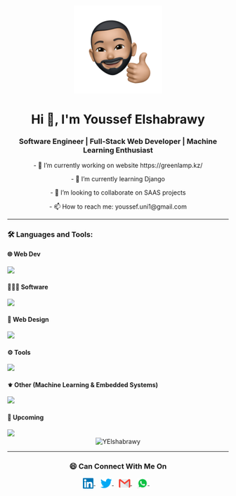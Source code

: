 <p align="center">
    <img width="200" src="https://github.com/YElshabrawy/YElshabrawy/blob/main/me.PNG">
</p>
<h1 align="center">Hi 👋, I'm Youssef Elshabrawy</h1>
<h3 align="center">Software Engineer | Full-Stack Web Developer | Machine Learning Enthusiast</h3>

<div align="center">
  <p>- 🔭 I’m currently working on website <span>https://greenlamp.kz/</span></p>
  <p>- 🌱 I’m currently learning Django</p>
  <p>- 👯 I’m looking to collaborate on SAAS projects</p>
  <p>- 📫 How to reach me: <span>youssef.uni1@gmail.com</span></p>
</div>

<hr/>

### :hammer_and_wrench: Languages and Tools:
#### 🌐 Web Dev
<img src="https://skillicons.dev/icons?i=html,css,js,ts,react,redux,nextjs,tailwind,bootstrap,nodejs,express,mongodb,mysql,postgres,prisma,sqlite,wordpress,aws,vercel,firebase,supabase&perline=9" />

#### 🧑🏻‍💻 Software
<img src="https://skillicons.dev/icons?i=c,cs,cpp,linux,docker,nginx,vim,bash&perline=9" />

#### 🎨 Web Design
<img src="https://skillicons.dev/icons?i=figma,xd" />

#### ⚙️ Tools
<img src="https://skillicons.dev/icons?i=git,vscode,postman,neovim,powershell,latex&perline=9" />

#### ⚜️ Other (Machine Learning & Embedded Systems)
<img src="https://skillicons.dev/icons?i=py,tensorflow,matlab,arduino,raspberrypi&perline=9" />

#### 🚧 Upcoming
<img src="https://skillicons.dev/icons?i=django,graphql&perline=9" />

<div align="center" height="200">
<!--   <img src="https://github-readme-stats.vercel.app/api?hide_title=false&hide_rank=false&show_icons=true&include_all_commits=true&count_private=true&disable_animations=false&theme=light&locale=en&hide_border=false&username=YElshabrawy" height="175" alt="stats graph"    /> -->
<img src="https://github-readme-streak-stats.herokuapp.com/?user=YElshabrawy&theme=light" alt="YElshabrawy"  />
</div>

<hr/>

  <div align="center">
  <h3><b>😄 Can Connect With Me On</b></h3>
  </div>
<p align="center">
<a href="https://www.linkedin.com/in/yielshabrawy/" target="_blank">
  <img align="center" alt="Youssef Islam | Linkedin" width="24px" src="https://github.com/SatYu26/SatYu26/blob/master/Assets/Linkedin.svg"/>
</a> &nbsp;&nbsp;
<a href="https://twitter.com/YIElshabrawy" target="_blank">
  <img align="center" alt="Youssef Islam | Twitter" width="26px" src="https://github.com/SatYu26/SatYu26/blob/master/Assets/Twitter.svg"/>
</a> &nbsp;&nbsp;
<a href="mailto:youssef.uni1@gmail.com" >
  <img align="center" alt="Youssef Islam | Gmail" width="26px" src="https://github.com/SatYu26/SatYu26/blob/master/Assets/Gmail.svg"/>
</a> &nbsp;&nbsp;
<a href="https://wa.me/201157770687" target="_blank">
    <img align="center" alt="Youssef Islam | Whatsapp" width="24px" src="https://github.com/appicons/Whatsapp/blob/master/icons/whatsapp_194x194.png"/>
</a> &nbsp;&nbsp;
</p>
</div>
